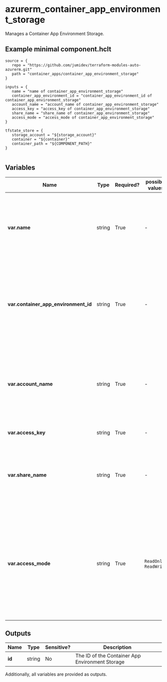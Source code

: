 # azurerm_container_app_environment_storage

Manages a Container App Environment Storage.

## Example minimal component.hclt

```hcl
source = {
   repo = "https://github.com/jumidev/terraform-modules-auto-azurerm.git" 
   path = "container_apps/container_app_environment_storage" 
}

inputs = {
   name = "name of container_app_environment_storage" 
   container_app_environment_id = "container_app_environment_id of container_app_environment_storage" 
   account_name = "account_name of container_app_environment_storage" 
   access_key = "access_key of container_app_environment_storage" 
   share_name = "share_name of container_app_environment_storage" 
   access_mode = "access_mode of container_app_environment_storage" 
}

tfstate_store = {
   storage_account = "${storage_account}" 
   container = "${container}" 
   container_path = "${COMPONENT_PATH}" 
}


```

## Variables

| Name | Type | Required? |  possible values |  Description |
| ---- | ---- | --------- |  ----------- | ----------- |
| **var.name** | string | True | -  |  The name for this Container App Environment Storage. Changing this forces a new resource to be created. | 
| **var.container_app_environment_id** | string | True | -  |  The ID of the Container App Environment to which this storage belongs. Changing this forces a new resource to be created. | 
| **var.account_name** | string | True | -  |  The Azure Storage Account in which the Share to be used is located. Changing this forces a new resource to be created. | 
| **var.access_key** | string | True | -  |  The Storage Account Access Key. | 
| **var.share_name** | string | True | -  |  The name of the Azure Storage Share to use. Changing this forces a new resource to be created. | 
| **var.access_mode** | string | True | `ReadOnly`, `ReadWrite`  |  The access mode to connect this storage to the Container App. Possible values include `ReadOnly` and `ReadWrite`. Changing this forces a new resource to be created. | 



## Outputs

| Name | Type | Sensitive? | Description |
| ---- | ---- | --------- | --------- |
| **id** | string | No  | The ID of the Container App Environment Storage | 

Additionally, all variables are provided as outputs.
